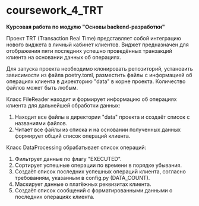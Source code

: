 # coursework_4_TRT

**Курсовая работа по модулю "Основы backend-разработки"**

Проект TRT (Transaction Real Time) представляет собой интеграцию нового виджета в личный кабинет клиентов. 
Виджет предназначен для отображения пяти последних успешно проведённых транзакций клиента 
на основании данных об операциях.

Для запуска проекта необходимо клонировать репозиторий, установить зависимости
из файла poetry.toml, разместить файлы с информацией об операциях клиента в 
директорию "data" в корне проекта. Количество файлов может быть любым.

Класс FileReader находит и формирует информацию об операциях клиента для дальнейшей обработки данных:
1. Находит все файлы в директории "data" проекта и создаёт список с названиями файлов.
2. Читает все файлы из списка и на основании полученных данных формирует общий список операций клиента.

Класс DataProcessing обрабатывает список операций:
1. Фильтрует данные по флагу "EXECUTED".
2. Сортирует успешные операции по времени в порядке убывания.
3. Создаёт список последних успешных операций клиента, согласно требованиям, указанным в config.py (DATA_COUNT).
4. Маскирует данные о платёжных реквизитах клиента.
5. Создаёт список сообщений с форматированными данными о последних операциях клиента.